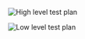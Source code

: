 ![High level test plan](https://user-images.githubusercontent.com/95232039/156623466-4ee416d3-ff0d-438a-bc80-f005b0a95be4.png)





![Low level test plan](https://user-images.githubusercontent.com/95232039/156623496-f613adb0-9468-4c93-823b-5805e1f44f41.png)

